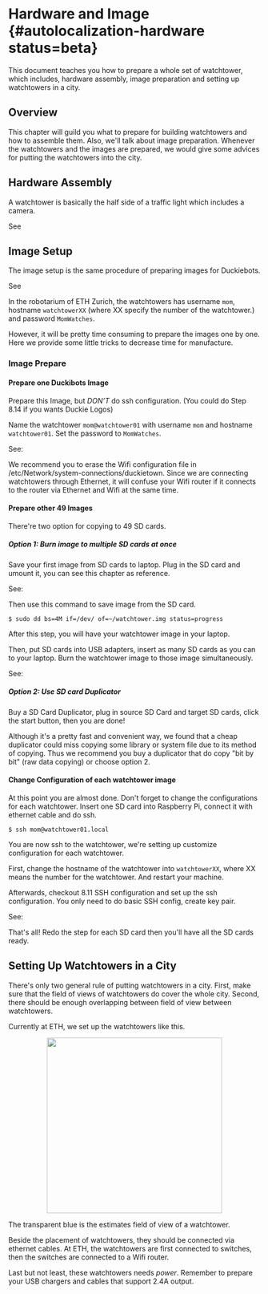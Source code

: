 # Hardware and Image {#autolocalization-hardware status=beta}

This document teaches you how to prepare a whole set of watchtower, which includes, hardware assembly, image preparation and setting up watchtowers in a city.

## Overview

This chapter will guild you what to prepare for building watchtowers and how to assemble them. Also, we'll talk about image preparation. Whenever the watchtowers and the images are prepared, we would give some advices for putting the watchtowers into the city.

## Hardware Assembly

A watchtower is basically the half side of a traffic light which includes a camera.

See [](#components_assembly)

## Image Setup

The image setup is the same procedure of preparing images for Duckiebots.

See [](#duckiebot-config-db18)

In the robotarium of ETH Zurich, the watchtowers has username `mom`, hostname `watchtowerXX` (where XX specify the number of the watchtower.) and password `MomWatches`.

However, it will be pretty time consuming to prepare the images one by one. Here we provide some little tricks to decrease time for manufacture.

### Image Prepare

#### Prepare one Duckibots Image

Prepare this Image, but _DON’T_ do ssh configuration. (You could do Step 8.14 if you wants Duckie Logos)

Name the watchtower `mom@watchtower01` with username `mom` and hostname `watchtower01`. Set the password to `MomWatches`.

See: [](#duckiebot-config-db18)

We recommend you to erase the Wifi configuration file in /etc/Network/system-connections/duckietown. Since we are connecting watchtowers through Ethernet, it will confuse your Wifi router if it connects to the router via Ethernet and Wifi at the same time.

#### Prepare other 49 Images

There're two option for copying to 49 SD cards.

##### Option 1: Burn image to multiple SD cards at once

Save your first image from SD cards to laptop.
Plug in the SD card and umount it, you can see this chapter as reference.

See: [](#sdcards)

Then use this command to save image from the SD card.

    $ sudo dd bs=4M if=/dev/ of=~/watchtower.img status=progress

After this step, you will have your watchtower image in your laptop.

Then, put SD cards into USB adapters, insert as many SD cards as you can to your laptop. Burn the watchtower image to those image simultaneously.

See: [](#sdcards)

##### Option 2: Use SD card Duplicator

Buy a SD Card Duplicator, plug in source SD Card and target SD cards, click the start button, then you are done!

Although it's a pretty fast and convenient way, we found that a cheap duplicator could miss copying some library or system file due to its method of copying. Thus we recommend you buy a duplicator that do copy "bit by bit" (raw data copying) or choose option 2.

#### Change Configuration of each watchtower image

At this point you are almost done. Don't forget to change the configurations for each watchtower. Insert one SD card into Raspberry Pi, connect it with ethernet cable and do ssh.

    $ ssh mom@watchtower01.local

You are now ssh to the watchtower, we're setting up customize configuration for each watchtower.

First, change the hostname of the watchtower into `watchtowerXX`, where XX means the number for the watchtower. And restart your machine.

Afterwards, checkout 8.11 SSH configuration and set up the ssh configuration. You only need to do basic SSH config, create key pair.

See: [](#ssh)

That's all! Redo the step for each SD card then you'll have all the SD cards ready.

## Setting Up Watchtowers in a City

There's only two general rule of putting watchtowers in a city. First, make sure that the field of views of watchtowers do cover the whole city. Second, there should be enough overlapping between field of view between watchtowers.

Currently at ETH, we set up the watchtowers like this.

<figure>
    <p align="center">
      <img style="width:25em" src="images/placement.png"/>
    </p>
</figure>

The transparent blue is the estimates field of view of a watchtower.

Beside the placement of watchtowers, they should be connected via ethernet cables. At ETH, the watchtowers are first connected to switches, then the switches are connected to a Wifi router.

Last but not least, these watchtowers needs _power_. Remember to prepare your USB chargers and cables that support 2.4A output.
